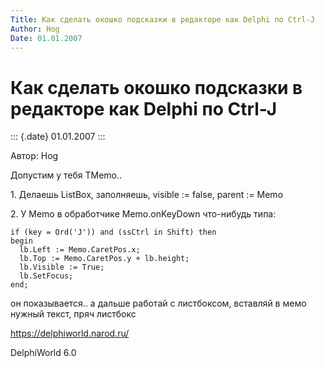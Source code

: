 ```yaml
---
Title: Как сделать окошко подсказки в редакторе как Delphi по Ctrl-J
Author: Hog
Date: 01.01.2007
---
```



Как сделать окошко подсказки в редакторе как Delphi по Ctrl-J
=============================================================

::: {.date}
01.01.2007
:::

Автор: Hog

Допустим у тебя TMemo..

1\. Делаешь ListBox, заполняешь, visible := false, parent := Memo

2\. У Memo в обработчике Memo.onKeyDown что-нибудь типа:

    if (key = Ord('J')) and (ssCtrl in Shift) then
    begin
      lb.Left := Memo.CaretPos.x;
      lb.Top := Memo.CaretPos.y + lb.height;
      lb.Visible := True;
      lb.SetFocus;
    end;

он показывается.. а дальше работай с листбоксом, вставляй в мемо нужный
текст, пряч листбокс

<https://delphiworld.narod.ru/>

DelphiWorld 6.0
